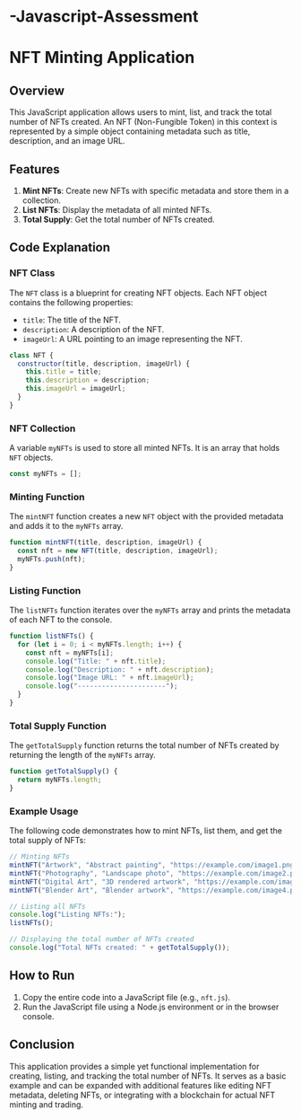 # -Javascript-Assessment
# NFT Minting Application

## Overview

This JavaScript application allows users to mint, list, and track the total number of NFTs created. An NFT (Non-Fungible Token) in this context is represented by a simple object containing metadata such as title, description, and an image URL.

## Features

1. **Mint NFTs**: Create new NFTs with specific metadata and store them in a collection.
2. **List NFTs**: Display the metadata of all minted NFTs.
3. **Total Supply**: Get the total number of NFTs created.

## Code Explanation

### NFT Class

The `NFT` class is a blueprint for creating NFT objects. Each NFT object contains the following properties:
- `title`: The title of the NFT.
- `description`: A description of the NFT.
- `imageUrl`: A URL pointing to an image representing the NFT.

```javascript
class NFT {
  constructor(title, description, imageUrl) {
    this.title = title;
    this.description = description;
    this.imageUrl = imageUrl;
  }
}
```

### NFT Collection

A variable `myNFTs` is used to store all minted NFTs. It is an array that holds `NFT` objects.

```javascript
const myNFTs = [];
```

### Minting Function

The `mintNFT` function creates a new `NFT` object with the provided metadata and adds it to the `myNFTs` array.

```javascript
function mintNFT(title, description, imageUrl) {
  const nft = new NFT(title, description, imageUrl);
  myNFTs.push(nft);
}
```

### Listing Function

The `listNFTs` function iterates over the `myNFTs` array and prints the metadata of each NFT to the console.

```javascript
function listNFTs() {
  for (let i = 0; i < myNFTs.length; i++) {
    const nft = myNFTs[i];
    console.log("Title: " + nft.title);
    console.log("Description: " + nft.description);
    console.log("Image URL: " + nft.imageUrl);
    console.log("----------------------");
  }
}
```

### Total Supply Function

The `getTotalSupply` function returns the total number of NFTs created by returning the length of the `myNFTs` array.

```javascript
function getTotalSupply() {
  return myNFTs.length;
}
```

### Example Usage

The following code demonstrates how to mint NFTs, list them, and get the total supply of NFTs:

```javascript
// Minting NFTs
mintNFT("Artwork", "Abstract painting", "https://example.com/image1.png");
mintNFT("Photography", "Landscape photo", "https://example.com/image2.png");
mintNFT("Digital Art", "3D rendered artwork", "https://example.com/image3.png");
mintNFT("Blender Art", "Blender artwork", "https://example.com/image4.png");

// Listing all NFTs
console.log("Listing NFTs:");
listNFTs();

// Displaying the total number of NFTs created
console.log("Total NFTs created: " + getTotalSupply());
```

## How to Run

1. Copy the entire code into a JavaScript file (e.g., `nft.js`).
2. Run the JavaScript file using a Node.js environment or in the browser console.

## Conclusion

This application provides a simple yet functional implementation for creating, listing, and tracking the total number of NFTs. It serves as a basic example and can be expanded with additional features like editing NFT metadata, deleting NFTs, or integrating with a blockchain for actual NFT minting and trading.
